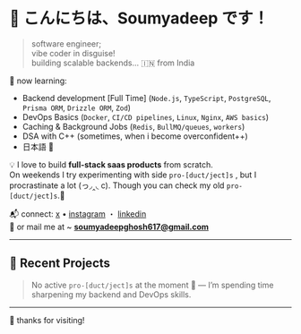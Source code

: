 # 👋 こんにちは、Soumyadeep です！

> software engineer; <br/>
> vibe coder in disguise! <br/>
> building scalable backends...
🇮🇳 from India

🌱 now learning:
  - Backend development [Full Time] (`Node.js`, `TypeScript`, `PostgreSQL`, `Prisma ORM`, `Drizzle ORM`, `Zod`)  
  - DevOps Basics (`Docker`, `CI/CD pipelines`, `Linux`, `Nginx`, `AWS basics`)  
  - Caching & Background Jobs (`Redis`, `BullMQ/queues`, `workers`)  
  - DSA with C++ (sometimes, when i become overconfident++)
  - 日本語 🗾 

💡 I love to build **full-stack saas products** from scratch.  
   On weekends I try experimenting with side  `pro-[duct/ject]s` , but I procrastinate a lot (っ◞‸◟ c). Though you can check my old `pro-[duct/ject]s`.🌼

<!-- 🧠 code — making software with feeling and logic -->

📬 connect:
[x](https://x.com/deepsoumyaaa) •
[instagram](https://instagram.com/_deep_.soumya/) ・ [linkedin](https://www.linkedin.com/in/deepsoumya617/) <br/>
📩 or mail me at ~ **soumyadeepghosh617@gmail.com**

---

## 📂 Recent Projects

> No active `pro-[duct/ject]s` at the moment 🚧 — I’m spending time sharpening my backend and DevOps skills. 

---

🌼 thanks for visiting!
